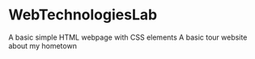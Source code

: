 # WebTechnologiesLab
A basic simple HTML webpage with CSS elements
A basic tour website about my hometown
